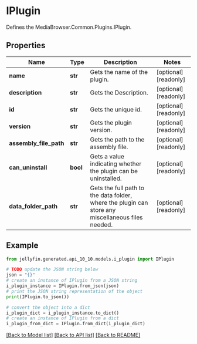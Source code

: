 # IPlugin

Defines the MediaBrowser.Common.Plugins.IPlugin.

## Properties

Name | Type | Description | Notes
------------ | ------------- | ------------- | -------------
**name** | **str** | Gets the name of the plugin. | [optional] [readonly] 
**description** | **str** | Gets the Description. | [optional] [readonly] 
**id** | **str** | Gets the unique id. | [optional] [readonly] 
**version** | **str** | Gets the plugin version. | [optional] [readonly] 
**assembly_file_path** | **str** | Gets the path to the assembly file. | [optional] [readonly] 
**can_uninstall** | **bool** | Gets a value indicating whether the plugin can be uninstalled. | [optional] [readonly] 
**data_folder_path** | **str** | Gets the full path to the data folder, where the plugin can store any miscellaneous files needed. | [optional] [readonly] 

## Example

```python
from jellyfin.generated.api_10_10.models.i_plugin import IPlugin

# TODO update the JSON string below
json = "{}"
# create an instance of IPlugin from a JSON string
i_plugin_instance = IPlugin.from_json(json)
# print the JSON string representation of the object
print(IPlugin.to_json())

# convert the object into a dict
i_plugin_dict = i_plugin_instance.to_dict()
# create an instance of IPlugin from a dict
i_plugin_from_dict = IPlugin.from_dict(i_plugin_dict)
```
[[Back to Model list]](README.md#documentation-for-models) [[Back to API list]](README.md#documentation-for-api-endpoints) [[Back to README]](README.md)


